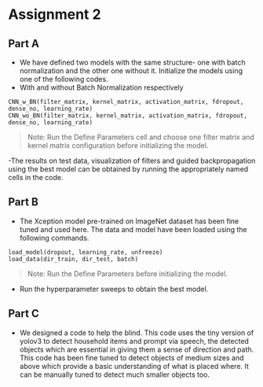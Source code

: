 # Assignment 2
## Part A
- We have defined two models with the same structure- one with batch normalization and the other one without it. Initialize the models using one of the following codes.
- With and without Batch Normalization respectively
```
CNN_w_BN(filter_matrix, kernel_matrix, activation_matrix, fdropout, dense_no, learning_rate)
CNN_wo_BN(filter_matrix, kernel_matrix, activation_matrix, fdropout, dense_no, learning_rate)
```
> Note: Run the Define Parameters cell and choose one filter matrix and kernel matrix  configuration before initializing the model.

-The results on test data, visualization of filters and guided backpropagation using the best model can be obtained by running the appropriately named cells in the code.

## Part B
- The Xception model pre-trained on ImageNet dataset has been fine tuned and used here. The data and model have been loaded using the following commands.
```
load_model(dropout, learning_rate, unfreeze)
load_data(dir_train, dir_test, batch)
```
> Note: Run the Define Parameters before initializing the model.
- Run the hyperparameter sweeps to obtain the best model.

## Part C
- We designed a code to help the blind. This code uses the tiny version of yolov3 to detect household items and prompt via speech, the detected objects which are essential in giving them a sense of direction and path. This code has been fine tuned to detect objects of medium sizes and above which provide a basic understanding of what is placed where. It can be manually tuned to detect much smaller objects too.
